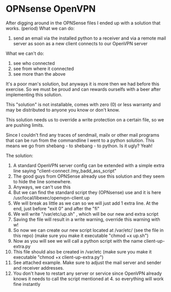 # OPNsense OpenVPN

After digging around in the OPNSense files I ended up with a solution that works. (period)
What we can do:
1. send an email via the installed python to a receiver and via a remote mail server as soon as a new client connects to our OpenVPN server

What we can't do: 
1. see who connected
2. see from where it connected
3. see more than the above 

It's a poor man's solution, but anyways it is more then we had before this exercise. So we must be proud and can rewards ourselfs with a beer after implementing this solution. 

This "solution" is not installable, comes with zero (0) or less warranty and may be distributed to anyone you know or don't know. 

This solution needs us to override a write protection on a certain file, so we are pushing limits. 

Since I couldn't find any traces of sendmail, mailx or other mail programs that can be run from the commandline I went to a python solution. 
This means we go from shebang - to shebang - to python. Is it ugly? Yeah! 

The solution:
1. A standard OpenVPN server config can be extended with a simple extra line saying "client-connect /my_badd_ass_script"
2. The good guys from OPNSense already use this solution and they seem to hide the line somewhere. 
3. Anyways, we can't use this
4. But we can find the standard script they (OPNsense) use and it is here 
  /usr/local/libexec/openvpn-client.up
5. We will break as little as we can so we will just add 1 extra line. At the end, just before "exit 0" and after the "fi"
6. We will write "/var/etc/up.sh" , which will be our new and extra script
7. Saving the file will result in a write warning, override this warning with w! 
8. So now we can create our new script located at /var/etc/  (see the file in this repo) (make sure you make it executable "chmod +x up.sh")
9. Now as you will see we will call a python script with the name client-up-extra.py
10. This file should also be created in /var/etc (make sure you make it executable "chmod +x client-up-extra.py")
11. See attached example. Make sure to adjust the mail server and sender and receiver addresses.
12. You don't have to restart any server or service since OpenVPN already knows it needs to call the script mentioned at 4. so everything will work fine instantly
